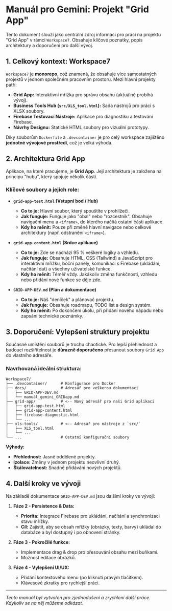 # Manuál pro Gemini: Projekt "Grid App"

Tento dokument slouží jako centrální zdroj informací pro práci na projektu "Grid App" v rámci `Workspace7`. Obsahuje klíčové poznatky, popis architektury a doporučení pro další vývoj.

## 1. Celkový kontext: Workspace7

`Workspace7` je **monorepo**, což znamená, že obsahuje více samostatných projektů v jednom společném pracovním prostoru. Mezi hlavní projekty patří:

-   **Grid App:** Interaktivní mřížka pro správu obsahu (aktuálně probíhá vývoj).
-   **Business Tools Hub (`src/XLS_tool.html`):** Sada nástrojů pro práci s XLSX soubory.
-   **Firebase Testovací Nástroje:** Aplikace pro diagnostiku a testování Firebase.
-   **Návrhy Designu:** Statické HTML soubory pro vizuální prototypy.

Díky souborům `Dockerfile` a `.devcontainer` je pro celý workspace zajištěno **jednotné vývojové prostředí**, což je velká výhoda.

## 2. Architektura Grid App

Aplikace, na které pracujeme, je **Grid App**. Její architektura je založena na principu "hubu", který spojuje několik částí.

### Klíčové soubory a jejich role:

-   **`grid-app-test.html` (Vstupní bod / Hub)**
    -   **Co to je:** Hlavní soubor, který spouštíte v prohlížeči.
    -   **Jak funguje:** Funguje jako "obal" nebo "rozcestník". Obsahuje navigační menu a `<iframe>`, do kterého načítá ostatní části aplikace.
    -   **Kdy ho měnit:** Pouze při změně hlavní navigace nebo celkové architektury (např. odstranění `<iframe>`).

-   **`grid-app-content.html` (Srdce aplikace)**
    -   **Co to je:** Zde se nachází 95 % veškeré logiky a vzhledu.
    -   **Jak funguje:** Obsahuje HTML, CSS (Tailwind) a JavaScript pro interaktivní mřížku, boční panely, komunikaci s Firebase (ukládání, načítání dat) a všechny uživatelské funkce.
    -   **Kdy ho měnit:** Téměř vždy. Jakákoliv změna funkčnosti, vzhledu nebo přidání nové funkce se děje zde.

-   **`GRID-APP-DEV.md` (Plán a dokumentace)**
    -   **Co to je:** Náš "deníček" a plánovač projektu.
    -   **Jak funguje:** Obsahuje roadmapu, TODO list a design systém.
    -   **Kdy ho měnit:** Po dokončení úkolu, při přidání nového nápadu nebo zapsání technické poznámky.

## 3. Doporučení: Vylepšení struktury projektu

Současné umístění souborů je trochu chaotické. Pro lepší přehlednost a budoucí rozšiřitelnost je **důrazně doporučeno** přesunout soubory `Grid App` do vlastního adresáře.

### Navrhovaná ideální struktura:

```
Workspace7/
├── .devcontainer/      # Konfigurace pro Docker
├── docs/               # Adresář pro veškerou dokumentaci
│   ├── GRID-APP-DEV.md
│   └── manuál_gemini_GRIDapp.md
├── grid-app/           # <-- Nový adresář pro naši Grid aplikaci
│   ├── grid-app-test.html
│   ├── grid-app-content.html
│   ├── firebase-diagnostic.html
│   └── ...
├── xls-tools/          # <-- Adresář pro nástroje z `src/`
│   ├── XLS_tool.html
│   └── ...
└── ...                 # Ostatní konfigurační soubory
```

**Výhody:**
-   **Přehlednost:** Jasně oddělené projekty.
-   **Izolace:** Změny v jednom projektu neovlivní druhý.
-   **Škálovatelnost:** Snadné přidávání nových projektů.

## 4. Další kroky ve vývoji

Na základě dokumentace `GRID-APP-DEV.md` jsou dalšími kroky ve vývoji:

1.  **Fáze 2 - Persistence & Data:**
    -   **Priorita:** Integrace Firebase pro ukládání, načítání a synchronizaci stavu mřížky.
    -   **Cíl:** Zajistit, aby se obsah mřížky (obrázky, texty, barvy) ukládal do databáze a byl dostupný i po obnovení stránky.

2.  **Fáze 3 - Pokročilé funkce:**
    -   Implementace drag & drop pro přesouvání obsahu mezi buňkami.
    -   Možnost editace obrázků.

3.  **Fáze 4 - Vylepšení UI/UX:**
    -   Přidání kontextového menu (po kliknutí pravým tlačítkem).
    -   Klávesové zkratky pro rychlejší práci.

---
*Tento manuál byl vytvořen pro zjednodušení a zrychlení další práce. Kdykoliv se na něj můžeme odkázat.*